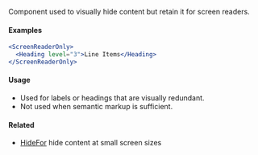 Component used to visually hide content but retain it for screen readers.

#### Examples

```jsx static
<ScreenReaderOnly>
  <Heading level="3">Line Items</Heading>
</ScreenReaderOnly>
```

#### Usage

- Used for labels or headings that are visually redundant.
- Not used when semantic markup is sufficient.

#### Related

- [HideFor](#!/HideFor) hide content at small screen sizes
